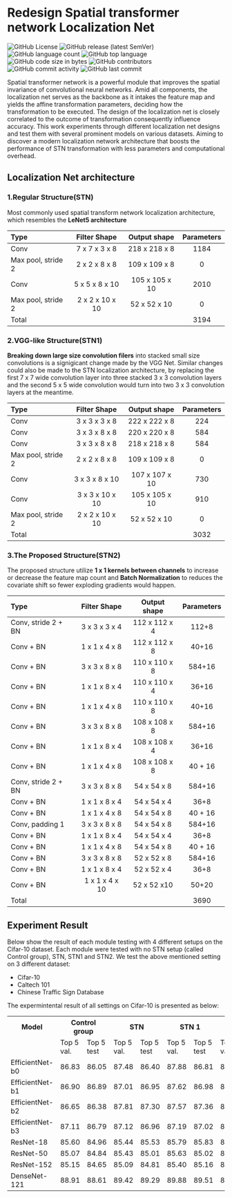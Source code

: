 # Redesign Spatial transformer network Localization Net


<img alt="GitHub License" src="https://img.shields.io/github/license/hankshyu/STN-Network?color=orange&logo=github"> <img alt="GitHub release (latest SemVer)" src="https://img.shields.io/github/v/release/hankshyu/STN-Network?color=orange&logo=github"> <img alt="GitHub language count" src="https://img.shields.io/github/languages/count/hankshyu/STN-Network"> <img alt="GitHub top language" src="https://img.shields.io/github/languages/top/hankshyu/STN-Network"> <img alt="GitHub code size in bytes" src="https://img.shields.io/github/languages/code-size/hankshyu/STN-Network"> <img alt="GitHub contributors" src="https://img.shields.io/github/contributors/hankshyu/STN-Network?logo=git&color=green"> <img alt="GitHub commit activity" src="https://img.shields.io/github/commit-activity/y/hankshyu/STN-Network?logo=git&color=green">  <img alt="GitHub last commit" src="https://img.shields.io/github/last-commit/hankshyu/STN-Network?logo=git&color=green">

Spatial transformer network is a powerful module that improves the spatial invariance of convolutional neural networks. Amid all components, the localization net serves as the backbone as it intakes the feature map and yields the affine transformation parameters, deciding how the transformation to be executed. The design of the localization net is closely correlated to the outcome of transformation consequently influence accuracy. This work experiments through different localization net designs and test them with several prominent models on various datasets. Aiming to discover a modern localization network architecture that boosts the performance of STN transformation with less parameters and computational 
overhead.

## Localization Net architecture

### 1.Regular Structure(STN)
Most commonly used spatial transform network localization architecture, which resembles the **LeNet5 architecture**

|Type| Filter Shape  | Output shape | Parameters|
|:----|:----:|:---:|:---:|
| Conv  | 7 x 7 x 3 x 8 |218 x 218 x 8|1184
| Max pool, stride 2  | 2 x 2 x 8 x 8	|109 x 109 x 8|0
|Conv |5 x 5 x 8 x 10	|105 x 105 x 10	|2010
|Max pool, stride 2|2 x 2 x 10 x 10	|52 x 52 x 10	|0
|Total| | |3194|

### 2.VGG-like Structure(STN1)
**Breaking down large size convolution filers** into stacked small size convolutions is a signigicant change made by the VGG Net. Similar changes could also be made to the STN localization architecture, by replacing the first 7 x 7 wide convolution layer into three stacked 3 x 3 convolution layers and the second 5 x 5 wide convolution would turn into two 3 x 3 convolution layers at the meantime.

|Type| Filter Shape  | Output shape | Parameters|
|:----|:----:|:---:|:---:|
Conv|	3 x 3 x 3 x 8	|222 x 222 x 8	|224
Conv|	3 x 3 x 8 x 8	|220 x 220 x 8	|584
Conv|	3 x 3 x 8 x 8	|218 x 218 x 8	|584
Max pool, stride 2	|2 x 2 x 8 x 8	|109 x 109 x 8	|0
Conv|	3 x 3 x 8 x 10	|107 x 107 x 10|	730
Conv|	3 x 3 x 10 x 10	|105 x 105 x 10|	910
Max pool, stride 2	|2 x 2 x 10 x 10	|52 x 52 x 10	|0
Total|	|	|3032


### 3.The Proposed Structure(STN2)

The proposed structure utilize **1 x 1 kernels between channels** to increase or decrease the feature map count and
**Batch Normalization** to reduces the covariate shift so fewer exploding gradients would happen.

|Type| Filter Shape  | Output shape | Parameters|
|:----|:----:|:---:|:---:|
Conv, stride 2 + BN	|3 x 3 x 3 x 4	|112 x 112 x 4	|112+8
Conv + BN	|1 x 1 x 4 x 8	|112 x 112 x 8	|40+16
Conv + BN	|3 x 3 x 8 x 8	|110 x 110 x 8	|584+16
Conv + BN	|1 x 1 x 8 x 4	|110 x 110 x 4	|36+16
Conv + BN	|1 x 1 x 4 x 8	|110 x 110 x 8	|40+16
Conv + BN	|3 x 3 x 8 x 8	|108 x 108 x 8	|584+16
Conv + BN	|1 x 1 x 8 x 4	|108 x 108 x 4	|36+16
Conv + BN	|1 x 1 x 4 x 8	|108 x 108 x 8	|40 + 16
Conv, stride 2 + BN	|3 x 3 x 8 x 8	|54 x 54 x 8	|584+16
Conv + BN	|1 x 1 x 8 x 4	|54 x 54 x 4	|36+8
Conv + BN	|1 x 1 x 4 x 8	|54 x 54 x 8	|40 + 16
Conv, padding 1	|3 x 3 x 8 x 8	|54 x 54 x 8	|584+16
Conv + BN	|1 x 1 x 8 x 4	|54 x 54 x 4	|36+8
Conv + BN	|1 x 1 x 4 x 8	|54 x 54 x 8	|40 + 16
Conv + BN	|3 x 3 x 8 x 8	|52 x 52 x 8	|584+16
Conv + BN	|1 x 1 x 8 x 4	|52 x 52 x 4	|36+8
Conv + BN	|1 x 1 x 4 x 10	|52 x 52 x10	|50+20
Total|	|	|3690

## Experiment Result

Below show the result of each module testing with 4 different setups on the Cifar-10 dataset. Each module were tested with no STN setup (called Control group), STN, STN1 and STN2. We test the above mentioned setting on 3 different dataset:
- Cifar-10
- Caltech 101
- Chinese Traffic Sign Database

The expermintental result of all settings on Cifar-10 is presented as below:

<table>
  <tr>
    <th>Model</th>
    <th colspan="2">Control group </th>
    <th colspan="2">STN </th>
    <th colspan="2">STN 1</th>
    <th colspan="2">STN 2</th>
  </tr>
  <tr>
    <td></td>
    <td>Top 5 val.</td>
    <td>Top 5 test</td>
	<td>Top 5 val.</td>
    <td>Top 5 test</td>
	<td>Top 5 val.</td>
    <td>Top 5 test</td>
	<td>Top 5 val.</td>
    <td>Top 5 test</td>
  </tr>
  <tr>
	<td>EfficientNet-b0</td>
	<td>86.83</td>	
	<td>86.05</td>	
	<td>87.48</td>	
	<td>86.40</td>	
	<td>87.88</td>	
	<td>86.81</td>	
	<td>87.71</td>	
	<td>87.45</td>
  </tr>
  <tr>
	<td>EfficientNet-b1</td>
	<td>86.90</td>
	<td>86.89</td>
	<td>87.01</td>
	<td>86.95</td>
	<td>87.62</td>
	<td>86.98</td>
	<td>87.71</td>
	<td>87.03</td>
  </tr>
  <tr>
  	<td>EfficientNet-b2</td>
	<td>86.65</td>
	<td>86.38</td>
	<td>87.81</td>
	<td>87.30</td>
	<td>87.57</td>
	<td>87.36</td>
	<td>87.77</td>
	<td>87.52</td>
  </tr>
  <tr>
  	<td>EfficientNet-b3</td>
  	<td>87.11</td>
  	<td>86.79</td>
  	<td>87.12</td>
  	<td>86.96</td>
  	<td>87.19</td>
  	<td>87.02</td>
  	<td>87.64</td>
  	<td>87.22</td>
  </tr>
  <tr>
  	<td>ResNet-18</td>
  	<td>85.60</td>
  	<td>84.96</td>
  	<td>85.44</td>
  	<td>85.53</td>
  	<td>85.79</td>
  	<td>85.83</td>
  	<td>86.37</td>
  	<td>86.41</td>
  </tr>
  <tr>
  	<td>ResNet-50</td>
  	<td>85.07</td>
  	<td>84.84</td>
  	<td>85.43</td>
  	<td>85.01</td>
  	<td>85.63</td>
  	<td>85.02</td>
  	<td>86.69</td>
  	<td>86.19</td>
  </tr>
  <tr>
	<td>ResNet-152</td>
	<td>85.15</td>
	<td>84.65</td>
	<td>85.09</td>
	<td>84.81</td>
	<td>85.40</td>
	<td>85.16</td>
	<td>86.86</td>
	<td>85.17</td>
  </tr>
  <tr>
  	<td>DenseNet-121</td>
  	<td>88.91</td>
  	<td>88.61</td>
  	<td>89.42</td>
  	<td>89.29</td>
  	<td>89.88</td>
  	<td>89.51</td>
  	<td>86.17</td>
  	<td>90.28</td>
  </tr>
</table>






